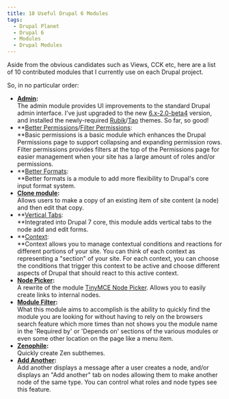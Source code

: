 ```yaml
---
title: 10 Useful Drupal 6 Modules
tags:
  - Drupal Planet
  - Drupal 6
  - Modules
  - Drupal Modules
---
```

Aside from the obvious candidates such as Views, CCK etc, here are a list of 10 contributed modules that I currently use on each Drupal project.

So, in no particular order:

* **<a href="http://drupal.org/project/admin">Admin</a>:** <br>The admin module provides UI improvements to the standard Drupal admin interface. I've just upgraded to the new <a href="http://drupal.org/node/835870">6.x-2.0-beta4</a> version, and installed the newly-required <a href="http://code.developmentseed.org/rubik">Rubik</a>/<a href="http://code.developmentseed.org/tao">Tao</a> themes. So far, so good!
* **<a href="http://drupal.org/project/better_perms">Better Permissions</a>/<a href="http://drupal.org/project/filter_perms">Filter Permissions</a>: <br>**Basic permissions is a basic module which enhances the Drupal Permissions page to support collapsing and expanding permission rows. Filter permissions provides filters at the top of the Permissions page for easier management when your site has a large amount of roles and/or permissions. 
* **<a href="http://drupal.org/project/better_formats">Better Formats</a>: <br>**Better formats is a module to add more flexibility to Drupal's core input format system.
* **<a href="http://drupal.org/project/node_clone">Clone module</a>:**<br>Allows users to make a copy of an existing item of site content (a node) and then edit that copy.
* **<a href="http://drupal.org/project/vertical_tabs">Vertical Tabs</a>:<br>**Integrated into Drupal 7 core, this module adds vertical tabs to the node add and edit forms.
* **<a href="http://drupal.org/project/context">Context</a>:<br>**Context allows you to manage contextual conditions and reactions for different portions of your site. You can think of each context as representing a "section" of your site. For each context, you can choose the conditions that trigger this context to be active and choose different aspects of Drupal that should react to this active context.
* **<a href="http://drupal.org/project/nodepicker">Node Picker</a>:**<br>A rewrite of the module <a rel="nofollow" href="http://drupal.org/project/tinymce_node_picker">TinyMCE Node Picker</a>. Allows you to easily create links to internal nodes.
* **<a href="http://drupal.org/project/module_filter">Module Filter</a>:**<br>What this module aims to accomplish is the ability to quickly find the module you are looking for without having to rely on the browsers search feature which more times than not shows you the module name in the 'Required by' or 'Depends on' sections of the various modules or even some other location on the page like a menu item.
* **<a href="http://drupal.org/project/zenophile">Zenophile</a>:**<br>Quickly create Zen subthemes.
* **<a href="http://drupal.org/project/addanother">Add Another</a>:**<br>Add another displays a message after a user creates a node, and/or displays an "Add another" tab on nodes allowing them to make another node of the same type.  You can control what roles and node types see this feature.